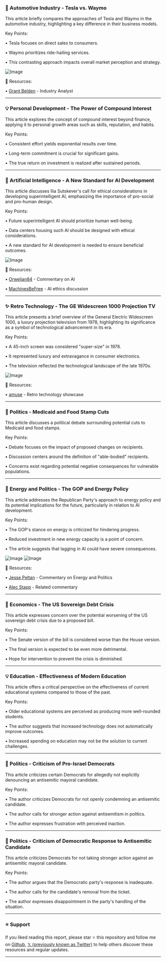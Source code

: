 ### 🤖 Automotive Industry - Tesla vs. Waymo

This article briefly compares the approaches of Tesla and Waymo in the automotive industry, highlighting a key difference in their business models.

Key Points:

• Tesla focuses on direct sales to consumers.


• Waymo prioritizes ride-hailing services.


• This contrasting approach impacts overall market perception and strategy.


![Image](https://pbs.twimg.com/media/GqK6xb8XQAAq-8-.jpg)

🔗 Resources:

• [Grant Belden](https://x.com/grantbelden) - Industry Analyst


---

### 💡 Personal Development - The Power of Compound Interest

This article explores the concept of compound interest beyond finance, applying it to personal growth areas such as skills, reputation, and habits.

Key Points:

• Consistent effort yields exponential results over time.


• Long-term commitment is crucial for significant gains.


•  The true return on investment is realized after sustained periods.


---

### 🤖 Artificial Intelligence -  A New Standard for AI Development

This article discusses Ilia Sutskever's call for ethical considerations in developing superintelligent AI, emphasizing the importance of pro-social and pro-human design.

Key Points:

•  Future superintelligent AI should prioritize human well-being.


• Data centers housing such AI should be designed with ethical considerations.


•  A new standard for AI development is needed to ensure beneficial outcomes.


![Image](https://pbs.twimg.com/amplify_video_thumb/1939014294558896128/img/WYPWwGP4TJAHy1d7.jpg)

🔗 Resources:

• [Orwelian84](https://x.com/Orwelian84) - Commentary on AI


• [MachinesBeFree](https://x.com/MachinesBeFree) - AI ethics discussion


---

### ✨ Retro Technology - The GE Widescreen 1000 Projection TV

This article presents a brief overview of the General Electric Widescreen 1000, a luxury projection television from 1978, highlighting its significance as a symbol of technological advancement in its era.

Key Points:

•  A 45-inch screen was considered "super-size" in 1978.


• It represented luxury and extravagance in consumer electronics.


• The television reflected the technological landscape of the late 1970s.


![Image](https://pbs.twimg.com/media/GunUC5FWsAAJUUs?format=jpg&name=small)

🔗 Resources:

• [amuse](https://x.com/amuse) - Retro technology showcase


---

### 🤖 Politics -  Medicaid and Food Stamp Cuts

This article discusses a political debate surrounding potential cuts to Medicaid and food stamps.

Key Points:

• Debate focuses on the impact of proposed changes on recipients.


• Discussion centers around the definition of "able-bodied" recipients.


• Concerns exist regarding potential negative consequences for vulnerable populations.


---

### 🤖 Energy and Politics - The GOP and Energy Policy

This article addresses the Republican Party's approach to energy policy and its potential implications for the future, particularly in relation to AI development.

Key Points:

•  The GOP's stance on energy is criticized for hindering progress.


• Reduced investment in new energy capacity is a point of concern.


•  The article suggests that lagging in AI could have severe consequences.


![Image](https://pbs.twimg.com/media/GujP9TIWMAA1KI3?format=jpg&name=small)
![Image](https://pbs.twimg.com/media/GucKaVRXIAABCsT?format=jpg&name=240x240)

🔗 Resources:

• [Jesse Peltan](https://x.com/JessePeltan) - Commentary on Energy and Politics


• [Alec Stapp](https://x.com/AlecStapp) - Related commentary


---

### 🤖 Economics -  The US Sovereign Debt Crisis

This article expresses concern over the potential worsening of the US sovereign debt crisis due to a proposed bill.

Key Points:

•  The Senate version of the bill is considered worse than the House version.


•  The final version is expected to be even more detrimental.


•  Hope for intervention to prevent the crisis is diminished.


---

### 💡 Education -  Effectiveness of Modern Education

This article offers a critical perspective on the effectiveness of current educational systems compared to those of the past.


Key Points:

•  Older educational systems are perceived as producing more well-rounded students.


•  The author suggests that increased technology does not automatically improve outcomes.


•  Increased spending on education may not be the solution to current challenges.



---

### 🤖 Politics -  Criticism of Pro-Israel Democrats

This article criticizes certain Democrats for allegedly not explicitly denouncing an antisemitic mayoral candidate.

Key Points:

• The author criticizes Democrats for not openly condemning an antisemitic candidate.


•  The author calls for stronger action against antisemitism in politics.


•  The author expresses frustration with perceived inaction.



---

### 🤖 Politics -  Criticism of Democratic Response to Antisemitic Candidate

This article criticizes Democrats for not taking stronger action against an antisemitic mayoral candidate.

Key Points:

•  The author argues that the Democratic party's response is inadequate.


•  The author calls for the candidate's removal from the ticket.


•  The author expresses disappointment in the party's handling of the situation.


---

### ⭐️ Support

If you liked reading this report, please star ⭐️ this repository and follow me on [Github](https://github.com/Drix10), [𝕏 (previously known as Twitter)](https://x.com/DRIX_10_) to help others discover these resources and regular updates.

---